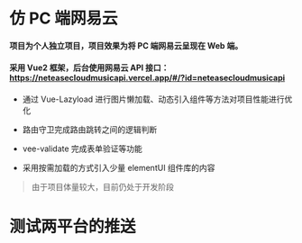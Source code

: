 # 仿 PC 端网易云

#### 项目为个人独立项目，项目效果为将 PC 端网易云呈现在 Web 端。

#### 采用 Vue2 框架，后台使用网易云 API 接口：https://neteasecloudmusicapi.vercel.app/#/?id=neteasecloudmusicapi

- 通过 Vue-Lazyload 进行图片懒加载、动态引入组件等方法对项目性能进行优化

- 路由守卫完成路由跳转之间的逻辑判断

- vee-validate 完成表单验证等功能

- 采用按需加载的方式引入少量 elementUI 组件库的内容

> 由于项目体量较大，目前仍处于开发阶段

# 测试两平台的推送
